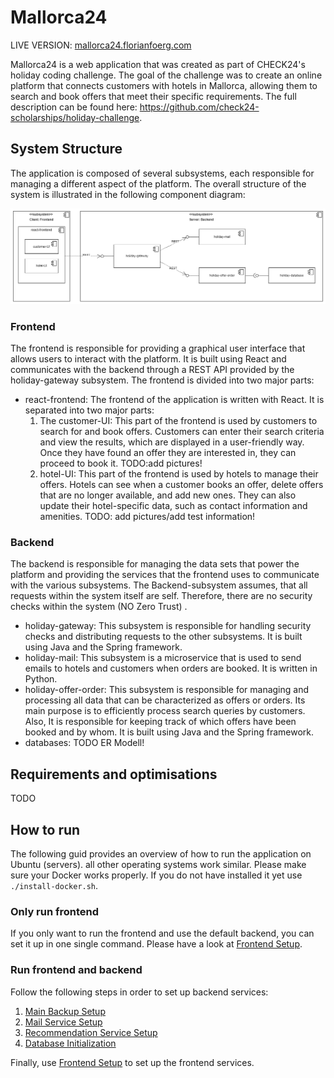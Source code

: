 # Mallorca24

LIVE VERSION: [mallorca24.florianfoerg.com](http://mallorca24.florianfoerg.com)

Mallorca24 is a web application that was created as part of CHECK24's holiday coding challenge.
The goal of the challenge was to create an online platform that connects customers with hotels in Mallorca, allowing them to search and book offers that meet their specific requirements.
The full description can be found here: https://github.com/check24-scholarships/holiday-challenge.

## System Structure

The application is composed of several subsystems, each responsible for managing a different aspect of the platform. The overall structure of the system is illustrated in the following component diagram:

![component diagram showing the structure of the system](https://github.com/florianfoerg/mallorca24/blob/master/rsc/structure%20holiday%20challenge.png)

### Frontend
The frontend is responsible for providing a graphical user interface that allows users to interact with the platform.
It is built using React and communicates with the backend through a REST API provided by the holiday-gateway subsystem.
The frontend is divided into two major parts:

- react-frontend: The frontend of the application is written with React. It is separated into two major parts:
    1. The customer-UI: This part of the frontend is used by customers to search for and book offers. Customers can enter their search criteria and view the results, which are displayed in a user-friendly way. Once they have found an offer they are interested in, they can proceed to book it.
       TODO:add pictures!
    2. hotel-UI: This part of the frontend is used by hotels to manage their offers. Hotels can see when a customer books an offer, delete offers that are no longer available, and add new ones. They can also update their hotel-specific data, such as contact information and amenities.
       TODO: add pictures/add test information!

### Backend
The backend is responsible for managing the data sets that power the platform and providing the services that the frontend uses to communicate with the various subsystems. The Backend-subsystem assumes, that all requests within the system itself are self. Therefore, there are no security checks within the system (NO Zero Trust)
.
- holiday-gateway: This subsystem is responsible for handling security checks and distributing requests to the other subsystems. It is built using Java and the Spring framework.
- holiday-mail: This subsystem is a microservice that is used to send emails to hotels and customers when orders are booked. It is written in Python.
- holiday-offer-order: This subsystem is responsible for managing and processing all data that can be characterized as offers or orders. Its main purpose is to efficiently process search queries by customers. Also, It is responsible for keeping track of which offers have been booked and by whom. It is built using Java and the Spring framework.
- databases: TODO ER Modell!

## Requirements and optimisations

TODO

## How to run

The following guid provides an overview of how to run the application on Ubuntu (servers). all other operating systems work similar. 
Please make sure your Docker works properly. If you do not have installed it yet use `./install-docker.sh`.

### Only run frontend

If you only want to run the frontend and use the default backend, you can set it up in one single command. Please have a look at [Frontend Setup](https://github.com/florianfoerg/mallorca24/blob/master/client/frontend/README.md).

### Run frontend and backend

Follow the following steps in order to set up backend services:

1) [Main Backup Setup](https://github.com/florianfoerg/mallorca24/tree/master/server/mallorca-service/README.md)
2) [Mail Service Setup](https://github.com/florianfoerg/mallorca24/tree/master/server/mail-service/README.md)
3) [Recommendation Service Setup](https://github.com/florianfoerg/mallorca24/tree/master/server/hotel-recommendation-service/README.md)
4) [Database Initialization](https://github.com/florianfoerg/mallorca24/tree/master/server/setup/README.md)

Finally, use [Frontend Setup](https://github.com/florianfoerg/mallorca24/blob/master/client/frontend/README.md) to set up the frontend services.

